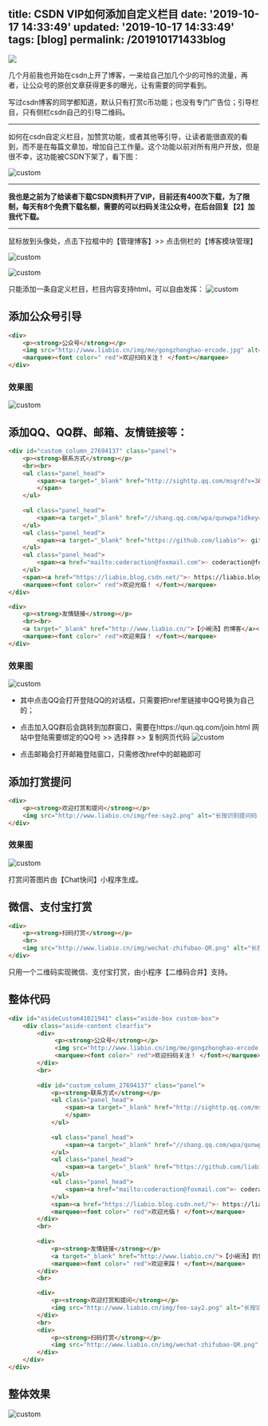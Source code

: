 title: CSDN VIP如何添加自定义栏目
date: '2019-10-17 14:33:49'
updated: '2019-10-17 14:33:49'
tags: [blog]
permalink: /201910171433blog
---
![](https://img.hacpai.com/bing/20180806.jpg?imageView2/1/w/960/h/540/interlace/1/q/100)

几个月前我也开始在csdn上开了博客，一来给自己加几个少的可怜的流量，再者，让公众号的原创文章获得更多的曝光，让有需要的同学看到。

写过csdn博客的同学都知道，默认只有打赏c币功能；也没有专门广告位；引导栏目，只有侧栏csdn自己的引导二维码。

----

如何在csdn自定义栏目，加赞赏功能，或者其他等引导，让读者能很直观的看到，而不是在每篇文章加，增加自己工作量。这个功能以前对所有用户开放，但是很不幸，这功能被CSDN下架了，看下图：

![custom](https://img-blog.csdnimg.cn/2019101523524513.png?x-oss-process=image/watermark,type_ZmFuZ3poZW5naGVpdGk,shadow_10,text_aHR0cHM6Ly9saWFiaW8uYmxvZy5jc2RuLm5ldA==,size_16,color_FFFFFF,t_70)

----

**我也是之前为了给读者下载CSDN资料开了VIP，目前还有400次下载，为了限制，每天有8个免费下载名额，需要的可以扫码关注公众号，在后台回复【2】加我代下载。**

----

鼠标放到头像处，点击下拉框中的【管理博客】>> 点击侧栏的【博客模块管理】

![custom](https://img-blog.csdnimg.cn/20191015235245852.png?x-oss-process=image/watermark,type_ZmFuZ3poZW5naGVpdGk,shadow_10,text_aHR0cHM6Ly9saWFiaW8uYmxvZy5jc2RuLm5ldA==,size_16,color_FFFFFF,t_70)

![custom](https://img-blog.csdnimg.cn/20191015235246987.png?x-oss-process=image/watermark,type_ZmFuZ3poZW5naGVpdGk,shadow_10,text_aHR0cHM6Ly9saWFiaW8uYmxvZy5jc2RuLm5ldA==,size_16,color_FFFFFF,t_70)

只能添加一条自定义栏目，栏目内容支持html，可以自由发挥：
![custom](https://img-blog.csdnimg.cn/20191015235248215.png?x-oss-process=image/watermark,type_ZmFuZ3poZW5naGVpdGk,shadow_10,text_aHR0cHM6Ly9saWFiaW8uYmxvZy5jc2RuLm5ldA==,size_16,color_FFFFFF,t_70)

## 添加公众号引导
```html
<div>
    <p><strong>公众号</strong></p>
    <img src="http://www.liabio.cn/img/me/gongzhonghao-ercode.jpg" alt="长按识别二维码关注,精彩第一时间送达" title="长按识别二维码关注,精彩第一时间送达" height="100%" width="100%">
    <marquee><font color=" red">欢迎扫码关注！ </font></marquee>
</div>
```
### 效果图
![custom](https://img-blog.csdnimg.cn/20191015235249267.png)

## 添加QQ、QQ群、邮箱、友情链接等：
```html
<div id="custom_column_27694137" class="panel">
    <p><strong>联系方式</strong></p>
    <br><br>
    <ul class="panel_head">
        <span><a target="_blank" href="http://sighttp.qq.com/msgrd?v=3&uin=1939137617&site=&menu=yes">☞ 本人QQ: 1939137617</a>
        </span>
    </ul>
    
    <ul class="panel_head">
        <span><a target="_blank" href="//shang.qq.com/wpa/qunwpa?idkey=1a08adf5d7f9d49a2a83bb0d3b4acf0e94554895e12dc657ecfb88d706d82673"><img border="0" src="//pub.idqqimg.com/wpa/images/group.png" alt="程序员实战" title="程序员实战"></a></span>
    </ul>
    <ul class="panel_head">
        <span><a target="_blank" href="https://github.com/liabio">☞ github.com/liabio</a></span>
    </ul>
    <ul class="panel_head">
        <span><a href="mailto:coderaction@foxmail.com">☞ coderaction@foxmail.com</a></span>
    </ul>
    <span><a href="https://liabio.blog.csdn.net/">☞ https://liabio.blog.csdn.net/</a></span>
    <marquee><font color=" red">欢迎光临！ </font></marquee>
</div>

<div>
    <p><strong>友情链接</strong></p>
    <br><br>
    <a target="_blank" href="http://www.liabio.cn/">【小碗汤】的博客</a><br><br>
    <marquee><font color=" red">欢迎来踩！ </font></marquee>
</div>
```
### 效果图
![custom](https://img-blog.csdnimg.cn/20191015235249524.png)

* 其中点击QQ会打开登陆QQ的对话框，只需要把href里链接中QQ号换为自己的；

* 点击加入QQ群后会跳转到加群窗口，需要在https://qun.qq.com/join.html 网站中登陆需要绑定的QQ号 >> 选择群 >> 复制网页代码
![custom](https://img-blog.csdnimg.cn/20191015235250148.png?x-oss-process=image/watermark,type_ZmFuZ3poZW5naGVpdGk,shadow_10,text_aHR0cHM6Ly9saWFiaW8uYmxvZy5jc2RuLm5ldA==,size_16,color_FFFFFF,t_70)

* 点击邮箱会打开邮箱登陆窗口，只需修改href中的邮箱即可

## 添加打赏提问
```html
<div>
    <p><strong>欢迎打赏和提问</strong></p>
    <img src="http://www.liabio.cn/img/fee-say2.png" alt="长按识别提问码 向我提问" title="长按识别提问码 向我提问" height="100%" width="100%">
</div>
```

### 效果图
![custom](https://img-blog.csdnimg.cn/20191015235251206.png)

打赏问答图片由【Chat快问】小程序生成。

## 微信、支付宝打赏
```html
<div>
    <p><strong>扫码打赏</strong></p>
    <br>
    <img src="http://www.liabio.cn/img/wechat-zhifubao-QR.png" alt="长按识别 微信|支付宝打赏通用" title="长按识别 微信|支付宝打赏通用" height="100%" width="100%">
</div>
```

只用一个二维码实现微信、支付宝打赏，由小程序【二维码合并】支持。

## 整体代码
```html
<div id="asideCustom41021941" class="aside-box custom-box">
    <div class="aside-content clearfix">
        <div>
             <p><strong>公众号</strong></p>
             <img src="http://www.liabio.cn/img/me/gongzhonghao-ercode.jpg" alt="长按识别二维码关注,精彩第一时间送达" title="长按识别二维码关注,精彩第一时间送达" height="100%" width="100%">
             <marquee><font color=" red">欢迎扫码关注！ </font></marquee>
        </div>
        <br>
        
        <div id="custom_column_27694137" class="panel">
            <p><strong>联系方式</strong></p>
            <ul class="panel_head">
                <span><a target="_blank" href="http://sighttp.qq.com/msgrd?v=3&uin=1939137617&site=&menu=yes">☞ 本人QQ: 1939137617</a>
                </span>
            </ul>
            
            <ul class="panel_head">
                <span><a target="_blank" href="//shang.qq.com/wpa/qunwpa?idkey=1a08adf5d7f9d49a2a83bb0d3b4acf0e94554895e12dc657ecfb88d706d82673"><img border="0" src="//pub.idqqimg.com/wpa/images/group.png" alt="程序员实战" title="程序员实战"></a></span>
            </ul>
            <ul class="panel_head">
                <span><a target="_blank" href="https://github.com/liabio">☞ github.com/liabio</a></span>
            </ul>
            <ul class="panel_head">
                <span><a href="mailto:coderaction@foxmail.com">☞ coderaction@foxmail.com</a></span>
            </ul>
            <span><a href="https://liabio.blog.csdn.net/">☞ https://liabio.blog.csdn.net/</a></span>
            <marquee><font color=" red">欢迎光临！ </font></marquee>
        </div>
        <br>
        
        <div>
            <p><strong>友情链接</strong></p>
            <a target="_blank" href="http://www.liabio.cn/">【小碗汤】的博客</a><br><br>
            <marquee><font color=" red">欢迎来踩！ </font></marquee>
        </div>
        <br>

        <div>
            <p><strong>欢迎打赏和提问</strong></p>
            <img src="http://www.liabio.cn/img/fee-say2.png" alt="长按识别提问码 向我提问" title="长按识别提问码 向我提问" height="100%" width="100%">
        </div>
        <br>
        <div>
            <p><strong>扫码打赏</strong></p>
            <img src="http://www.liabio.cn/img/wechat-zhifubao-QR.png" alt="长按识别 微信|支付宝打赏通用" title="长按识别 微信|支付宝打赏通用" height="100%" width="100%">
        </div>
    </div>
</div>
```


## 整体效果
![custom](https://img-blog.csdnimg.cn/20191015235253724.png)



